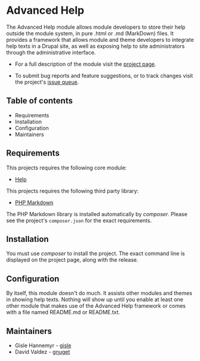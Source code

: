 # Advanced Help

The Advanced Help module allows module developers to store their help outside
the module system, in pure .html or .md (MarkDown) files. It provides a
framework that allows module and theme developers to integrate help texts in a
Drupal site, as well as exposing help to site administrators through the
administrative interface.

- For a full description of the module visit the
  [project page](https://www.drupal.org/project/advanced_help).

- To submit bug reports and feature suggestions, or to track changes
  visit the project's
  [issue queue](https://www.drupal.org/project/issues/advanced_help).


## Table of contents

- Requirements
- Installation
- Configuration
- Maintainers


## Requirements

This projects requires the following core module:

- [Help](https://www.drupal.org/docs/8/core/modules/help)

This projects requires the following third party library:

- [PHP Markdown](https://github.com/michelf/php-markdown)

The PHP Markdown library is installed automatically by
*composer*. Please see the project's `composer.json` for the exact
requirements.


## Installation

You must use *composer* to install the project. The exact command line
is displayed on the project page, along with the release.


## Configuration

By itself, this module doesn't do much. It assists other modules and
themes in showing help texts. Nothing will show up until you enable at
least one other module that makes use of the Advanced Help framework
or comes with a file named README.md or README.txt.


## Maintainers

- Gisle Hannemyr - [gisle](https://www.drupal.org/u/gisle)
- David Valdez - [gnuget](https://www.drupal.org/u/gnuget)
